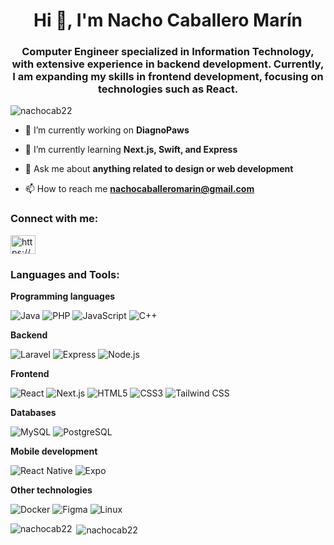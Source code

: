 <h1 align="center">Hi 👋, I'm Nacho Caballero Marín</h1>
<h3 align="center">Computer Engineer specialized in Information Technology, with extensive experience in backend development. Currently, I am expanding my skills in frontend development, focusing on technologies such as React.</h3>

<p align="left"> <img src="https://komarev.com/ghpvc/?username=nachocab22&label=Profile%20views&color=0e75b6&style=flat" alt="nachocab22" /> </p>

- 🔭 I’m currently working on **DiagnoPaws**

- 🌱 I’m currently learning **Next.js, Swift, and Express**

- 💬 Ask me about **anything related to design or web development**

- 📫 How to reach me **nachocaballeromarin@gmail.com**

<h3 align="left">Connect with me:</h3>
<p align="left">
<a href="https://www.linkedin.com/in/ignacio-caballero-marin/" target="blank"><img align="center" src="https://raw.githubusercontent.com/rahuldkjain/github-profile-readme-generator/master/src/images/icons/Social/linked-in-alt.svg" alt="https://www.linkedin.com/in/ignacio-caballero-marin/" height="30" width="40" /></a>
</p>

<h3 align="left">Languages and Tools:</h3>
<p align="left">
  <b>Programming languages</b> <p> <img src="https://img.shields.io/badge/Java-%23ED8B00.svg?style=flat-square&logo=java&logoColor=white" alt="Java" /> <img src="https://img.shields.io/badge/PHP-%23777BB4.svg?style=flat-square&logo=php&logoColor=white" alt="PHP" /> <img src="https://img.shields.io/badge/JavaScript-%23F7DF1E.svg?style=flat-square&logo=javascript&logoColor=black" alt="JavaScript" /> <img src="https://img.shields.io/badge/C%2B%2B-%2300599C.svg?style=flat-square&logo=c%2B%2B&logoColor=white" alt="C++" /> </p>
  
  <b>Backend</b> <p> <img src="https://img.shields.io/badge/Laravel-%23FF2D20.svg?style=flat-square&logo=laravel&logoColor=white" alt="Laravel" /> <img src="https://img.shields.io/badge/Express-%23000000.svg?style=flat-square&logo=express&logoColor=white" alt="Express" /> <img src="https://img.shields.io/badge/Node.js-%23339933.svg?style=flat-square&logo=node.js&logoColor=white" alt="Node.js" /> </p>
  
  <b>Frontend</b>  <p> <img src="https://img.shields.io/badge/React-%2361DAFB.svg?style=flat-square&logo=react&logoColor=white" alt="React" /> <img src="https://img.shields.io/badge/Next.js-%23000000.svg?style=flat-square&logo=next.js&logoColor=white" alt="Next.js" /> <img src="https://img.shields.io/badge/HTML5-%23E34F26.svg?style=flat-square&logo=html5&logoColor=white" alt="HTML5" /> <img src="https://img.shields.io/badge/CSS3-%231572B6.svg?style=flat-square&logo=css3&logoColor=white" alt="CSS3" /> <img src="https://img.shields.io/badge/TailwindCSS-%2338B2AC.svg?style=flat-square&logo=tailwind-css&logoColor=white" alt="Tailwind CSS" /> </p>
  
  <b>Databases</b> <p> <img src="https://img.shields.io/badge/MySQL-%234479A1.svg?style=flat-square&logo=mysql&logoColor=white" alt="MySQL" /> <img src="https://img.shields.io/badge/PostgreSQL-%23336791.svg?style=flat-square&logo=postgresql&logoColor=white" alt="PostgreSQL" /> </p>
  
  <b>Mobile development</b> <p> <img src="https://img.shields.io/badge/React%20Native-%2361DAFB.svg?style=flat-square&logo=react&logoColor=white" alt="React Native" /> <img src="https://img.shields.io/badge/Expo-000020?style=flat-square&logo=expo&logoColor=white" alt="Expo" /> </p>

  <b>Other technologies</b> <p> <img src="https://img.shields.io/badge/Docker-%232496ED.svg?style=flat-square&logo=docker&logoColor=white" alt="Docker" /> <img src="https://img.shields.io/badge/Figma-%23F24E1E.svg?style=flat-square&logo=figma&logoColor=white" alt="Figma" /> <img src="https://img.shields.io/badge/Linux-%23FCC624.svg?style=flat-square&logo=linux&logoColor=black" alt="Linux" /> </p>
</p>

<p><img align="left" src="https://github-readme-stats.vercel.app/api/top-langs?username=nachocab22&show_icons=true&locale=en&layout=compact&theme=dark" alt="nachocab22" /></p>

<p>&nbsp;<img align="center" src="https://github-readme-stats.vercel.app/api?username=nachocab22&show_icons=true&locale=en&theme=dark" alt="nachocab22" /></p>

